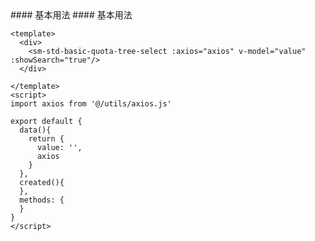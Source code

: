 <cn>
#### 基本用法
</cn>

<us>
#### 基本用法
</us>

```tpl
<template>
  <div>
    <sm-std-basic-quota-tree-select :axios="axios" v-model="value" :showSearch="true"/>
  </div>

</template>
<script>
import axios from '@/utils/axios.js'

export default {
  data(){
    return {
      value: '',
      axios
    }
  },
  created(){
  },
  methods: {
  }
}
</script>
```
